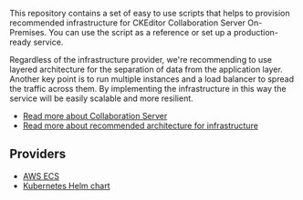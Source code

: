 This repository contains a set of easy to use scripts that helps to provision recommended infrastructure for CKEditor Collaboration Server On-Premises. You can use the script as a reference or set up a production-ready service.

Regardless of the infrastructure provider, we're recommending to use layered architecture for the separation of data from the application layer.
Another key point is to run multiple instances and a load balancer to spread the traffic across them.
By implementing the infrastructure in this way the service will be easily scalable and more resilient.

- [Read more about Collaboration Server](https://ckeditor.com/docs/cs/latest/onpremises/cs-onpremises/overview.html)
- [Read more about recommended architecture for infrastructure](https://ckeditor.com/docs/cs/latest/onpremises/cs-onpremises/architecture.html)

## Providers
- [AWS ECS](/aws/ecs)
- [Kubernetes Helm chart](/kubernetes/helm)